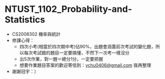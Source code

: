# NTUST_1102_Probability-and-Statistics
- CS2008302 機率與統計 
- 修課心得：
  - 四次小考(相當於四次期中考)佔90%，出題會涵蓋前次考試的變化題，所以每次考試錯的題目一定要搞懂，不然下一次考一樣沒分
  - 出5次作業，對一題＝總分1分，一定要把握
  - 想要作業題目答案的歡迎寄信到：ychu0406@gmail.com 我再整理
- 謝謝冠宇：）
